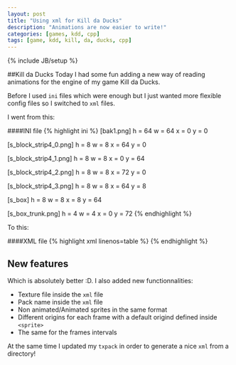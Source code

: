 ```yaml
---
layout: post
title: "Using xml for Kill da Ducks"
description: "Animations are now easier to write!"
categories: [games, kdd, cpp]
tags: [game, kdd, kill, da, ducks, cpp]
---
```

{% include JB/setup %}

##Kill da Ducks
Today I had some fun adding a new way of reading animations for the engine of my game Kill da Ducks.

Before I used `ini` files which were enough but I just wanted more flexible config files so I switched to `xml` files.

I went from this:

####INI file
{% highlight ini %}
[bak1.png]
h = 64
w = 64
x = 0
y = 0

[s_block_strip4_0.png]
h = 8
w = 8
x = 64
y = 0

[s_block_strip4_1.png]
h = 8
w = 8
x = 0
y = 64

[s_block_strip4_2.png]
h = 8
w = 8
x = 72
y = 0

[s_block_strip4_3.png]
h = 8
w = 8
x = 64
y = 8

[s_box]
h = 8
w = 8
x = 8
y = 64

[s_box_trunk.png]
h = 4
w = 4
x = 0
y = 72
{% endhighlight %}

To this:

####XML file
{% highlight xml linenos=table %}
<animations texture="pack_test.png" key="mini">
    <sprite name="bak1" originx="32.000000" originy="32.000000">
        <frame left="0.000000" top="0.000000" width="64" height="64"/>
    </sprite>
    <sprite name="s_block" originx="4.000000" originy="4.000000">
        <frame left="64.000000" top="0.000000" width="8" height="8"/>
        <frame left="0.000000" top="64.000000" width="8" height="8"/>
        <frame left="72.000000" top="0.000000" width="8" height="8"/>
        <frame left="64.000000" top="8.000000" width="8" height="8"/>
    </sprite>
    <sprite name="s_box" originx="4.000000" originy="4.000000">
        <frame left="8.000000" top="64.000000" width="8" height="8"/>
    </sprite>
    <sprite name="s_box_trunk" originx="2.000000" originy="2.000000">
        <frame left="64.000000" top="40.000000" width="4" height="4"/>
</animations>
{% endhighlight %}

## New features

Which is absolutely better :D. I also added new functionnalities:

* Texture file inside the `xml` file
* Pack name inside the `xml` file
* Non animated/Animated sprites in the same format
* Different origins for each frame with a default origind defined inside `<sprite>`
* The same for the frames intervals

At the same time I updated my `txpack` in order to generate a nice `xml` from a directory!

